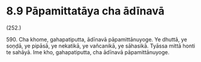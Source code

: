 

# 8.9 Pāpamittatāya cha ādīnavā



(252.)

590\. Cha khome, gahapatiputta, ādīnavā pāpamittānuyoge. Ye dhuttā, ye soṇḍā, ye pipāsā, ye nekatikā, ye vañcanikā, ye sāhasikā. Tyāssa mittā honti te sahāyā. Ime kho, gahapatiputta, cha ādīnavā pāpamittānuyoge.



